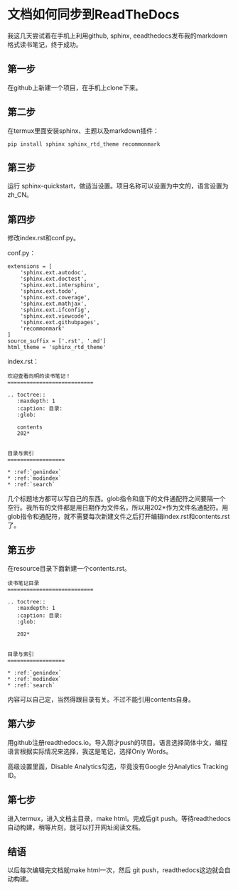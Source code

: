 # 文档如何同步到ReadTheDocs

我这几天尝试着在手机上利用github, sphinx, eeadthedocs发布我的markdown格式读书笔记，终于成功。

## 第一步

在github上新建一个项目，在手机上clone下来。

## 第二步

在termux里面安装sphinx、主题以及markdown插件：

`pip install sphinx sphinx_rtd_theme recommonmark`

## 第三步

运行 sphinx-quickstart，做适当设置。项目名称可以设置为中文的，语言设置为 zh_CN。

## 第四步

修改index.rst和conf.py。

conf.py：

```
extensions = [
    'sphinx.ext.autodoc',
    'sphinx.ext.doctest',
    'sphinx.ext.intersphinx',
    'sphinx.ext.todo',
    'sphinx.ext.coverage',
    'sphinx.ext.mathjax',
    'sphinx.ext.ifconfig',
    'sphinx.ext.viewcode',
    'sphinx.ext.githubpages',
    'recommonmark'
]
source_suffix = ['.rst', '.md']
html_theme = 'sphinx_rtd_theme'

```
index.rst：

```
欢迎查看向明的读书笔记！
===========================

.. toctree::
   :maxdepth: 1
   :caption: 目录:
   :glob:

   contents
   202*


目录与索引
==================

* :ref:`genindex`
* :ref:`modindex`
* :ref:`search`

```
几个标题地方都可以写自己的东西。glob指令和底下的文件通配符之间要隔一个空行。我所有的文件都是用日期作为文件名，所以用202*作为文件名通配符。用glob指令和通配符，就不需要每次新建文件之后打开编辑index.rst和contents.rst了。

## 第五步

在resource目录下面新建一个contents.rst。
```
读书笔记目录
===========================

.. toctree::
   :maxdepth: 1
   :caption: 目录:
   :glob:

   202*
   

目录与索引
==================

* :ref:`genindex`
* :ref:`modindex`
* :ref:`search`
```
内容可以自己定，当然得跟目录有关。不过不能引用contents自身。

## 第六步

用github注册readthedocs.io。导入刚才push的项目。语言选择简体中文，编程语言根据实际情况来选择，我这是笔记，选择Only Words。

高级设置里面，Disable Analytics勾选，毕竟没有Google 分Analytics Tracking ID。

## 第七步

进入termux，进入文档主目录，make html。完成后git push。等待readthedocs自动构建，稍等片刻，就可以打开网址阅读文档。

## 结语

以后每次编辑完文档就make html一次，然后 git push，readthedocs这边就会自动构建。
